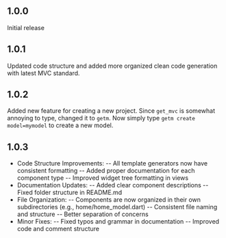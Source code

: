 ## 1.0.0

Initial release

## 1.0.1

Updated code structure and added more organized clean code generation with latest MVC standard.

## 1.0.2

Added new feature for creating a new project.
Since `get_mvc` is somewhat annoying to type, changed it to `getm`.
Now simply type `getm create model=mymodel` to create a new model.

## 1.0.3

- Code Structure Improvements:
  -- All template generators now have consistent formatting
  -- Added proper documentation for each component type
  -- Improved widget tree formatting in views
- Documentation Updates:
  -- Added clear component descriptions
  -- Fixed folder structure in README.md
- File Organization:
  -- Components are now organized in their own subdirectories (e.g., home/home_model.dart)
  -- Consistent file naming and structure
  -- Better separation of concerns
- Minor Fixes:
  -- Fixed typos and grammar in documentation
  -- Improved code and comment structure
